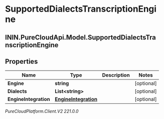 # SupportedDialectsTranscriptionEngine

## ININ.PureCloudApi.Model.SupportedDialectsTranscriptionEngine

## Properties

|Name | Type | Description | Notes|
|------------ | ------------- | ------------- | -------------|
| **Engine** | **string** |  | [optional] |
| **Dialects** | **List&lt;string&gt;** |  | [optional] |
| **EngineIntegration** | [**EngineIntegration**](EngineIntegration) |  | [optional] |



_PureCloudPlatform.Client.V2 221.0.0_
